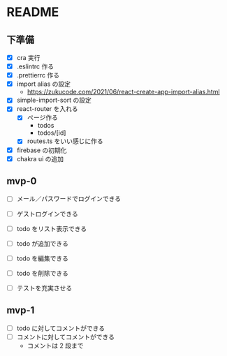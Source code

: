 # README

## 下準備

- [x] cra 実行
- [x] .eslintrc 作る
- [x] .prettierrc 作る
- [x] import alias の設定
  - <https://zukucode.com/2021/06/react-create-app-import-alias.html>
- [x] simple-import-sort の設定
- [x] react-router を入れる
  - [x] ページ作る
    - todos
    - todos/[id]
  - [x] routes.ts をいい感じに作る
- [x] firebase の初期化
- [x] chakra ui の追加

## mvp-0

- [ ] メール／パスワードでログインできる
- [ ] ゲストログインできる
- [ ] todo をリスト表示できる
- [ ] todo が追加できる
- [ ] todo を編集できる
- [ ] todo を削除できる

- [ ] テストを充実させる

## mvp-1

- [ ] todo に対してコメントができる
- [ ] コメントに対してコメントができる
  - コメントは 2 段まで
